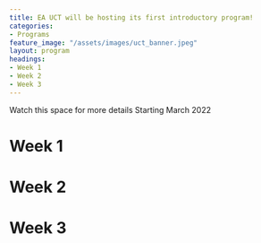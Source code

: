 ```yaml
---
title: EA UCT will be hosting its first introductory program!
categories:
- Programs
feature_image: "/assets/images/uct_banner.jpeg"
layout: program
headings:
- Week 1
- Week 2
- Week 3
---
```


Watch this space for more details
Starting March 2022

# Week 1

# Week 2

# Week 3
